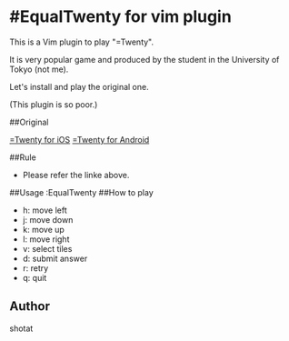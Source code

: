 #EqualTwenty for vim plugin
========================

This is a Vim plugin to play "=Twenty".

It is very popular game and produced by the student in the University of Tokyo (not me).

Let's install and play the original one.
 
(This plugin is so poor.)

##Original

[=Twenty for iOS](https://itunes.apple.com/us/app/twenty-equaltwenty/id1046790161?ls=1&mt=8)
[=Twenty for Android](https://play.google.com/store/apps/details?id=net.nakanishilab.EqualTwenty)

##Rule
 
 * Please refer the linke above.
     
##Usage
  :EqualTwenty
##How to play

 * h: move left
 * j: move down
 * k: move up
 * l: move right
 * v: select tiles 
 * d: submit answer 
 * r: retry
 * q: quit
## Author
  shotat
